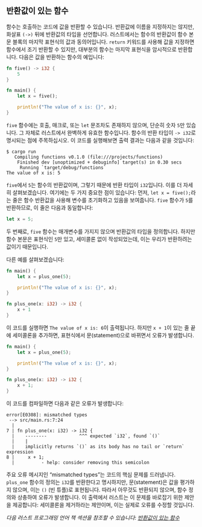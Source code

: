 ## 반환값이 있는 함수

함수는 호출하는 코드에 값을 반환할 수 있습니다. 반환값에 이름을 지정하지는 않지만, 화살표 `(->)` 뒤에 반환값의 타입을 선언합니다. 러스트에서는 함수의 반환값이 함수 본문 블록의 마지막 표현식의 값과 동의어입니다. `return` 키워드를 사용해 값을 지정하면 함수에서 조기 반환할 수 있지만, 대부분의 함수는 마지막 표현식을 암시적으로 반환합니다. 다음은 값을 반환하는 함수의 예입니다:

```rust
fn five() -> i32 {
    5
}

fn main() {
    let x = five();

    println!("The value of x is: {}", x);
}
```

`five` 함수에는 호출, 매크로, 또는 `let` 문조차도 존재하지 않으며, 단순히 숫자 `5`만 있습니다. 그 자체로 러스트에서 완벽하게 유효한 함수입니다. 함수의 반환 타입이 `-> i32`로 명시되는 점에 주목하십시오. 이 코드를 실행해보면 출력 결과는 다음과 같을 것입니다:

```text
$ cargo run
   Compiling functions v0.1.0 (file:///projects/functions)
    Finished dev [unoptimized + debuginfo] target(s) in 0.30 secs
     Running `target/debug/functions`
The value of x is: 5
```

`five`에서 `5`는 함수의 반환값이며, 그렇기 때문에 반환 타입이 `i32`입니다. 이를 더 자세히 살펴보겠습니다. 여기에는 두 가지 중요한 점이 있습니다: 먼저, `let x = five();`라는 줄은 함수 반환값을 사용해 변수를 초기화하고 있음을 보여줍니다. `five` 함수가 `5`를 반환하므로, 이 줄은 다음과 동일합니다:

```rust
let x = 5;
```

두 번째로, `five` 함수는 매개변수를 가지지 않으며 반환값의 타입을 정의합니다. 하지만 함수 본문은 표현식인 `5`만 있고, 세미콜론 없이 작성되었는데, 이는 우리가 반환하려는 값이기 때문입니다.

다른 예를 살펴보겠습니다:

```rust
fn main() {
    let x = plus_one(5);

    println!("The value of x is: {}", x);
}

fn plus_one(x: i32) -> i32 {
    x + 1
}
```

이 코드를 실행하면 `The value of x is: 6`이 출력됩니다. 하지만 `x + 1`이 있는 줄 끝에 세미콜론을 추가하면, 표현식에서 문(statement)으로 바뀌면서 오류가 발생합니다.

```rust
fn main() {
    let x = plus_one(5);

    println!("The value of x is: {}", x);
}

fn plus_one(x: i32) -> i32 {
    x + 1;
}
```

이 코드를 컴파일하면 다음과 같은 오류가 발생합니다:

```text
error[E0308]: mismatched types
 --> src/main.rs:7:24
  |
7 | fn plus_one(x: i32) -> i32 {
  |    --------            ^^^ expected `i32`, found `()`
  |    |
  |    implicitly returns `()` as its body has no tail or `return` expression
8 |     x + 1;
  |          - help: consider removing this semicolon
```

주요 오류 메시지인 “mismatched types”는 코드의 핵심 문제를 드러냅니다. `plus_one` 함수의 정의는 `i32`를 반환한다고 명시하지만, 문(statement)은 값을 평가하지 않으며, 이는 `()` (빈 튜플)로 표현됩니다. 따라서 아무것도 반환되지 않으며, 함수 정의와 상충하여 오류가 발생합니다. 이 출력에서 러스트는 이 문제를 바로잡기 위한 제안을 제공합니다: 세미콜론을 제거하라는 제안이며, 이는 실제로 오류를 수정할 것입니다.

_다음 러스트 프로그래밍 언어 책 섹션을 참조할 수 있습니다: [반환값이 있는 함수](https://doc.rust-lang.org/stable/book/ch03-03-how-functions-work.html#functions-with-return-values)_